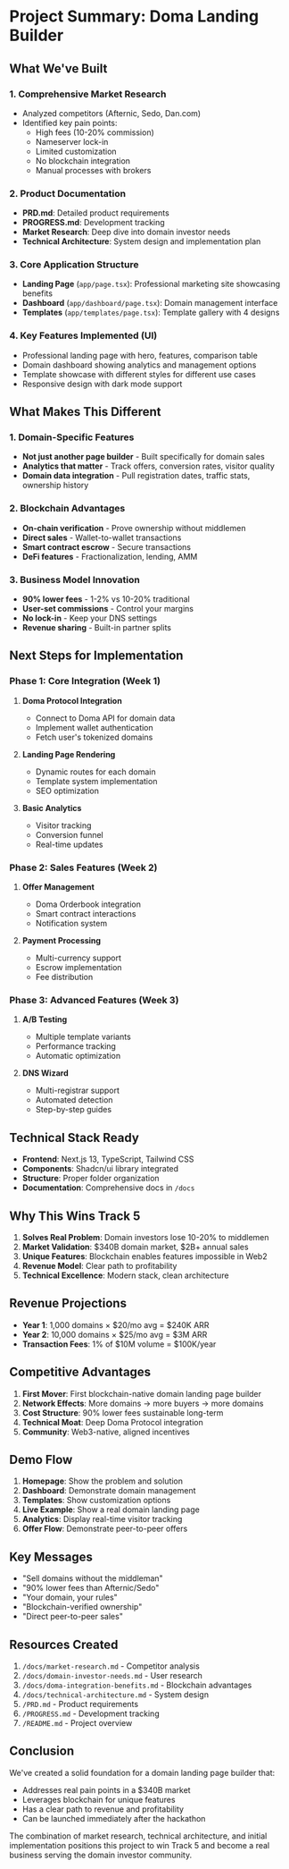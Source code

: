 # Project Summary: Doma Landing Builder

## What We've Built

### 1. Comprehensive Market Research
- Analyzed competitors (Afternic, Sedo, Dan.com)
- Identified key pain points:
  - High fees (10-20% commission)
  - Nameserver lock-in
  - Limited customization
  - No blockchain integration
  - Manual processes with brokers

### 2. Product Documentation
- **PRD.md**: Detailed product requirements
- **PROGRESS.md**: Development tracking
- **Market Research**: Deep dive into domain investor needs
- **Technical Architecture**: System design and implementation plan

### 3. Core Application Structure
- **Landing Page** (`app/page.tsx`): Professional marketing site showcasing benefits
- **Dashboard** (`app/dashboard/page.tsx`): Domain management interface
- **Templates** (`app/templates/page.tsx`): Template gallery with 4 designs

### 4. Key Features Implemented (UI)
- Professional landing page with hero, features, comparison table
- Domain dashboard showing analytics and management options
- Template showcase with different styles for different use cases
- Responsive design with dark mode support

## What Makes This Different

### 1. Domain-Specific Features
- **Not just another page builder** - Built specifically for domain sales
- **Analytics that matter** - Track offers, conversion rates, visitor quality
- **Domain data integration** - Pull registration dates, traffic stats, ownership history

### 2. Blockchain Advantages
- **On-chain verification** - Prove ownership without middlemen
- **Direct sales** - Wallet-to-wallet transactions
- **Smart contract escrow** - Secure transactions
- **DeFi features** - Fractionalization, lending, AMM

### 3. Business Model Innovation
- **90% lower fees** - 1-2% vs 10-20% traditional
- **User-set commissions** - Control your margins
- **No lock-in** - Keep your DNS settings
- **Revenue sharing** - Built-in partner splits

## Next Steps for Implementation

### Phase 1: Core Integration (Week 1)
1. **Doma Protocol Integration**
   - Connect to Doma API for domain data
   - Implement wallet authentication
   - Fetch user's tokenized domains

2. **Landing Page Rendering**
   - Dynamic routes for each domain
   - Template system implementation
   - SEO optimization

3. **Basic Analytics**
   - Visitor tracking
   - Conversion funnel
   - Real-time updates

### Phase 2: Sales Features (Week 2)
1. **Offer Management**
   - Doma Orderbook integration
   - Smart contract interactions
   - Notification system

2. **Payment Processing**
   - Multi-currency support
   - Escrow implementation
   - Fee distribution

### Phase 3: Advanced Features (Week 3)
1. **A/B Testing**
   - Multiple template variants
   - Performance tracking
   - Automatic optimization

2. **DNS Wizard**
   - Multi-registrar support
   - Automated detection
   - Step-by-step guides

## Technical Stack Ready

- **Frontend**: Next.js 13, TypeScript, Tailwind CSS
- **Components**: Shadcn/ui library integrated
- **Structure**: Proper folder organization
- **Documentation**: Comprehensive docs in `/docs`

## Why This Wins Track 5

1. **Solves Real Problem**: Domain investors lose 10-20% to middlemen
2. **Market Validation**: $340B domain market, $2B+ annual sales
3. **Unique Features**: Blockchain enables features impossible in Web2
4. **Revenue Model**: Clear path to profitability
5. **Technical Excellence**: Modern stack, clean architecture

## Revenue Projections

- **Year 1**: 1,000 domains × $20/mo avg = $240K ARR
- **Year 2**: 10,000 domains × $25/mo avg = $3M ARR
- **Transaction Fees**: 1% of $10M volume = $100K/year

## Competitive Advantages

1. **First Mover**: First blockchain-native domain landing page builder
2. **Network Effects**: More domains → more buyers → more domains
3. **Cost Structure**: 90% lower fees sustainable long-term
4. **Technical Moat**: Deep Doma Protocol integration
5. **Community**: Web3-native, aligned incentives

## Demo Flow

1. **Homepage**: Show the problem and solution
2. **Dashboard**: Demonstrate domain management
3. **Templates**: Show customization options
4. **Live Example**: Show a real domain landing page
5. **Analytics**: Display real-time visitor tracking
6. **Offer Flow**: Demonstrate peer-to-peer offers

## Key Messages

- "Sell domains without the middleman"
- "90% lower fees than Afternic/Sedo"
- "Your domain, your rules"
- "Blockchain-verified ownership"
- "Direct peer-to-peer sales"

## Resources Created

1. `/docs/market-research.md` - Competitor analysis
2. `/docs/domain-investor-needs.md` - User research
3. `/docs/doma-integration-benefits.md` - Blockchain advantages
4. `/docs/technical-architecture.md` - System design
5. `/PRD.md` - Product requirements
6. `/PROGRESS.md` - Development tracking
7. `/README.md` - Project overview

## Conclusion

We've created a solid foundation for a domain landing page builder that:
- Addresses real pain points in a $340B market
- Leverages blockchain for unique features
- Has a clear path to revenue and profitability
- Can be launched immediately after the hackathon

The combination of market research, technical architecture, and initial implementation positions this project to win Track 5 and become a real business serving the domain investor community.